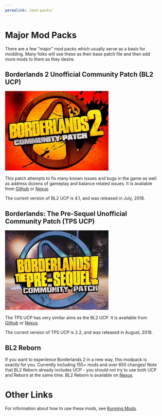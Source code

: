 ```yaml
---
permalink: /mod-packs/
---
```


# Major Mod Packs

There are a few "major" mod packs which usually serve as a basis for modding.
Many folks will use these as their base patch file and then add more mods to
them as they desire.

## Borderlands 2 Unofficial Community Patch (BL2 UCP)

[![BL2 UCP Logo](../img/bl2_ucp.jpg)](../img/bl2_ucp.jpg)

This patch attempts to fix many known issues and bugs in the game as well as
address dozens of gameplay and balance related issues.  It is available from
[Github](https://github.com/BLCM/BLCMods/tree/master/Borderlands%202%20mods/Community%20Patch%20Team)
or [Nexus](https://www.nexusmods.com/borderlands2/mods/50).

The current version of BL2 UCP is 4.1, and was released in July, 2018.

## Borderlands: The Pre-Sequel Unofficial Community Patch (TPS UCP)

[![TPS UCP Logo](../img/tps_ucp.jpg)](../img/tps_ucp.jpg)

The TPS UCP has very similar aims as the BL2 UCP.  It is available from
[Github](https://github.com/BLCM/BLCMods/tree/master/Pre%20Sequel%20Mods/Community%20Patch)
or [Nexus](https://www.nexusmods.com/borderlandspresequel/mods/8).

The current version of TPS UCP is 2.2, and was released in August, 2018.

## BL2 Reborn

If you want to experience Borderlands 2 in a new way, this modpack is exactly
for you. Currently including 155+ mods and over 650 changes!  Note that BL2 Reborn
already includes UCP - you should not try to use both UCP and Reborn at the same
time.  BL2 Reborn is available on [Nexus](https://www.nexusmods.com/borderlands2/mods/115).

# Other Links

For information about how to use these mods, see [Running Mods](/running-mods/).
